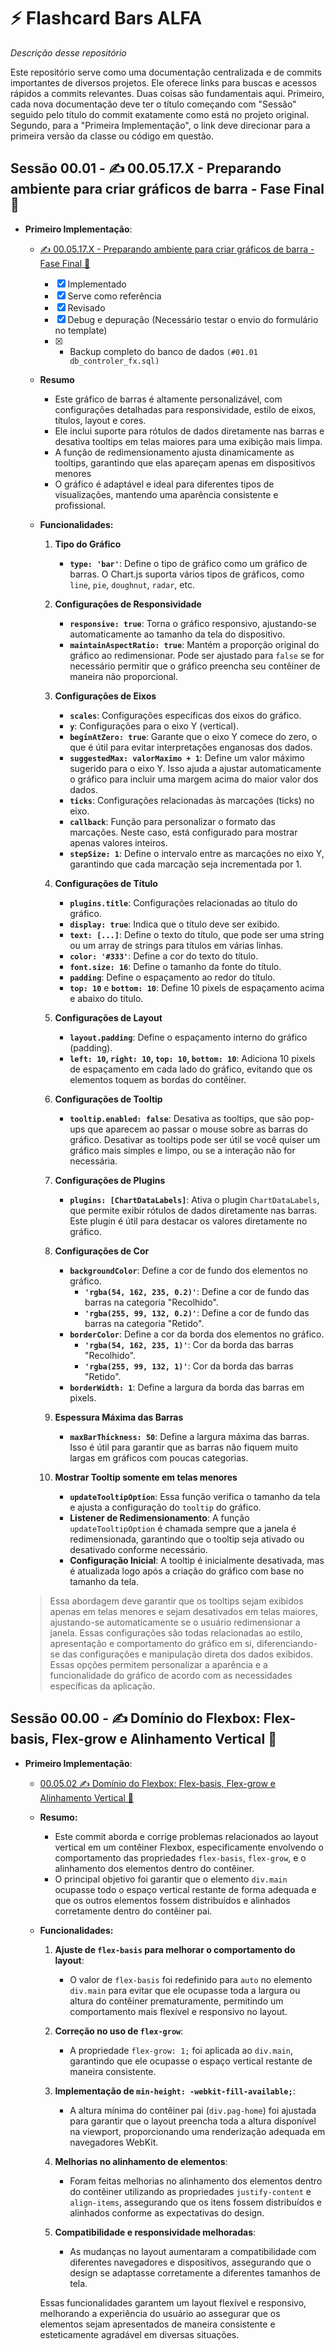 # ⚡ Flashcard Bars ALFA

_Descrição desse repositório_

Este repositório serve como uma documentação centralizada e de commits importantes de diversos projetos. Ele oferece links para buscas e acessos rápidos a commits relevantes. Duas coisas são fundamentais aqui. Primeiro, cada nova documentação deve ter o título começando com "Sessão" seguido pelo título do commit exatamente como está no projeto original. Segundo, para a "Primeira Implementação", o link deve direcionar para a primeira versão da classe ou código em questão.


## Sessão 00.01 - ✍️ 00.05.17.X - Preparando ambiente para criar gráficos de barra - Fase Final 👀

- **Primeiro Implementação**: 

    - [✍️ 00.05.17.X - Preparando ambiente para criar gráficos de barra - Fase Final 👀](https://github.com/H7-Dev/CONTROLER-FX/commit/d48082f23f8c37c302dc36e7a664bdba05d470a9)

        - [x] Implementado
        - [x] Serve como referência
        - [x] Revisado
        - [x] Debug e depuração (Necessário testar o envio do formulário no template)
        - [x] + Backup completo do banco de dados `(#01.01 db_controler_fx.sql)`

    - **Resumo**
        - Este gráfico de barras é altamente personalizável, com configurações detalhadas para responsividade, estilo de eixos, títulos, layout e cores. 
        - Ele inclui suporte para rótulos de dados diretamente nas barras e desativa tooltips em telas maiores para uma exibição mais limpa.
        - A função de redimensionamento ajusta dinamicamente as tooltips, garantindo que elas apareçam apenas em dispositivos menores
        - O gráfico é adaptável e ideal para diferentes tipos de visualizações, mantendo uma aparência consistente e profissional.

    - **Funcionalidades:**
        1. **Tipo do Gráfico**
            - **`type: 'bar'`**: Define o tipo de gráfico como um gráfico de barras. O Chart.js suporta vários tipos de gráficos, como `line`, `pie`, `doughnut`, `radar`, etc.

        2. **Configurações de Responsividade**
            - **`responsive: true`**: Torna o gráfico responsivo, ajustando-se automaticamente ao tamanho da tela do dispositivo.
            - **`maintainAspectRatio: true`**: Mantém a proporção original do gráfico ao redimensionar. Pode ser ajustado para `false` se for necessário permitir que o gráfico preencha seu contêiner de maneira não proporcional.

        3. **Configurações de Eixos**
            - **`scales`**: Configurações específicas dos eixos do gráfico.
            - **`y`**: Configurações para o eixo Y (vertical).
            - **`beginAtZero: true`**: Garante que o eixo Y comece do zero, o que é útil para evitar interpretações enganosas dos dados.
            - **`suggestedMax: valorMaximo + 1`**: Define um valor máximo sugerido para o eixo Y. Isso ajuda a ajustar automaticamente o gráfico para incluir uma margem acima do maior valor dos dados.
            - **`ticks`**: Configurações relacionadas às marcações (ticks) no eixo.
            - **`callback`**: Função para personalizar o formato das marcações. Neste caso, está configurado para mostrar apenas valores inteiros.
            - **`stepSize: 1`**: Define o intervalo entre as marcações no eixo Y, garantindo que cada marcação seja incrementada por 1.

        4. **Configurações de Título**
            - **`plugins.title`**: Configurações relacionadas ao título do gráfico.
            - **`display: true`**: Indica que o título deve ser exibido.
            - **`text: [...]`**: Define o texto do título, que pode ser uma string ou um array de strings para títulos em várias linhas.
            - **`color: '#333'`**: Define a cor do texto do título.
            - **`font.size: 16`**: Define o tamanho da fonte do título.
            - **`padding`**: Define o espaçamento ao redor do título.
            - **`top: 10`** e **`bottom: 10`**: Define 10 pixels de espaçamento acima e abaixo do título.

        5. **Configurações de Layout**
            - **`layout.padding`**: Define o espaçamento interno do gráfico (padding).
            - **`left: 10`, `right: 10`, `top: 10`, `bottom: 10`**: Adiciona 10 pixels de espaçamento em cada lado do gráfico, evitando que os elementos toquem as bordas do contêiner.

        6. **Configurações de Tooltip**
            - **`tooltip.enabled: false`**: Desativa as tooltips, que são pop-ups que aparecem ao passar o mouse sobre as barras do gráfico. Desativar as tooltips pode ser útil se você quiser um gráfico mais simples e limpo, ou se a interação não for necessária.

        7. **Configurações de Plugins**
            - **`plugins: [ChartDataLabels]`**: Ativa o plugin `ChartDataLabels`, que permite exibir rótulos de dados diretamente nas barras. Este plugin é útil para destacar os valores diretamente no gráfico.

        8. **Configurações de Cor**
            - **`backgroundColor`**: Define a cor de fundo dos elementos no gráfico.
              - **`'rgba(54, 162, 235, 0.2)'`**: Define a cor de fundo das barras na categoria "Recolhido".
              - **`'rgba(255, 99, 132, 0.2)'`**: Define a cor de fundo das barras na categoria "Retido".
            - **`borderColor`**: Define a cor da borda dos elementos no gráfico.
              - **`'rgba(54, 162, 235, 1)'`**: Cor da borda das barras "Recolhido".
              - **`'rgba(255, 99, 132, 1)'`**: Cor da borda das barras "Retido".
            - **`borderWidth: 1`**: Define a largura da borda das barras em pixels.

        9. **Espessura Máxima das Barras**
            - **`maxBarThickness: 50`**: Define a largura máxima das barras. Isso é útil para garantir que as barras não fiquem muito largas em gráficos com poucas categorias.

        10. **Mostrar Tooltip somente em telas menores**
            - **`updateTooltipOption`**: Essa função verifica o tamanho da tela e ajusta a configuração do `tooltip` do gráfico.
            - **Listener de Redimensionamento**: A função `updateTooltipOption` é chamada sempre que a janela é redimensionada, garantindo que o tooltip seja ativado ou desativado conforme necessário.
            - **Configuração Inicial**: A tooltip é inicialmente desativada, mas é atualizada logo após a criação do gráfico com base no tamanho da tela.

    >    Essa abordagem deve garantir que os tooltips sejam exibidos apenas em telas menores e sejam desativados em telas maiores, ajustando-se automaticamente se o usuário redimensionar a janela.
    Essas configurações são todas relacionadas ao estilo, apresentação e comportamento do gráfico em si, diferenciando-se das configurações e manipulação direta dos dados exibidos. Essas opções permitem personalizar a aparência e a funcionalidade do gráfico de acordo com as necessidades específicas da aplicação.



## Sessão 00.00 - ✍️ Domínio do Flexbox: Flex-basis, Flex-grow e Alinhamento Vertical 👀

- **Primeiro Implementação**: 

    - [00.05.02 ✍️ Domínio do Flexbox: Flex-basis, Flex-grow e Alinhamento Vertical 👀](https://github.com/H7-Dev/CONTROLER-FX/commit/b97f22f43f141ff0dc468d4f25f675870d3c9660)
    
    - **Resumo:**
        - Este commit aborda e corrige problemas relacionados ao layout vertical em um contêiner Flexbox, especificamente envolvendo o comportamento das propriedades `flex-basis`, `flex-grow`, e o alinhamento dos elementos dentro do contêiner.
        - O principal objetivo foi garantir que o elemento `div.main` ocupasse todo o espaço vertical restante de forma adequada e que os outros elementos fossem distribuídos e alinhados corretamente dentro do contêiner pai.

    - **Funcionalidades:**

        1. **Ajuste de `flex-basis` para melhorar o comportamento do layout**:
            - O valor de `flex-basis` foi redefinido para `auto` no elemento `div.main` para evitar que ele ocupasse toda a largura ou altura do contêiner prematuramente, permitindo um comportamento mais flexível e responsivo no layout.

        2. **Correção no uso de `flex-grow`**:
            - A propriedade `flex-grow: 1;` foi aplicada ao `div.main`, garantindo que ele ocupasse o espaço vertical restante de maneira consistente.

        3. **Implementação de `min-height: -webkit-fill-available;`**:
            - A altura mínima do contêiner pai (`div.pag-home`) foi ajustada para garantir que o layout preencha toda a altura disponível na viewport, proporcionando uma renderização adequada em navegadores WebKit.

        4. **Melhorias no alinhamento de elementos**:
            - Foram feitas melhorias no alinhamento dos elementos dentro do contêiner utilizando as propriedades `justify-content` e `align-items`, assegurando que os itens fossem distribuídos e alinhados conforme as expectativas do design.

        5. **Compatibilidade e responsividade melhoradas**:
            - As mudanças no layout aumentaram a compatibilidade com diferentes navegadores e dispositivos, assegurando que o design se adaptasse corretamente a diferentes tamanhos de tela.

        Essas funcionalidades garantem um layout flexível e responsivo, melhorando a experiência do usuário ao assegurar que os elementos sejam apresentados de maneira consistente e esteticamente agradável em diversas situações.


